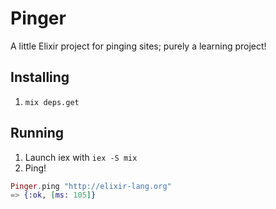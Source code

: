 # Pinger

A little Elixir project for pinging sites; purely a learning project!


## Installing

1. `mix deps.get`


## Running

1. Launch iex with `iex -S mix`
2. Ping!

```elixir
Pinger.ping "http://elixir-lang.org"
=> {:ok, [ms: 105]}
```
